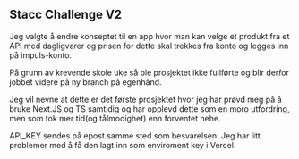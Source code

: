 ## Stacc Challenge V2

Jeg valgte å endre konseptet til en app hvor man kan velge et produkt fra et API med dagligvarer og prisen for dette skal trekkes fra konto og legges inn på impuls-konto.

På grunn av krevende skole uke så ble prosjektet ikke fullførte og blir derfor jobbet videre på ny branch på egenhånd.

Jeg vil nevne at dette er det første prosjektet hvor jeg har prøvd meg på å bruke Next.JS og TS samtidig og har opplevd dette som en moro utfordring, men som tok mer tid(og tålmodighet) enn forventet hehe.

API_KEY sendes på epost samme sted som besvarelsen. Jeg har litt problemer med å få den lagt inn som enviroment key i Vercel.
